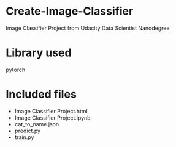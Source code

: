 # Create-Image-Classifier

Image Classifier Project from Udacity Data Scientist Nanodegree

# Library used

pytorch

# Included files

* Image Classifier Project.html
* Image Classifier Project.ipynb
* cat_to_name.json
* predict.py
* train.py

